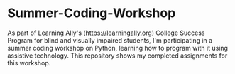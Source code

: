# Summer-Coding-Workshop
As part of Learning Ally's (https://learningally.org) College Success Program for blind and visually impaired students, I'm participating in a summer coding workshop on Python, learning how to program with it using assistive technology. This repository shows my completed assignments for this workshop.
